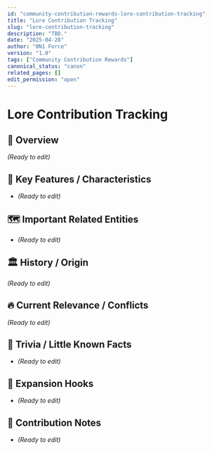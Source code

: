 ```yaml
---
id: "community-contribution-rewards-lore-contribution-tracking"
title: "Lore Contribution Tracking"
slug: "lore-contribution-tracking"
description: "TBD."
date: "2025-04-28"
author: "0N1 Force"
version: "1.0"
tags: ["Community Contribution Rewards"]
canonical_status: "canon"
related_pages: []
edit_permission: "open"
---
```


# Lore Contribution Tracking

## 📖 Overview
_(Ready to edit)_

## 🧩 Key Features / Characteristics
- _(Ready to edit)_

## 🗺️ Important Related Entities
- _(Ready to edit)_

## 🏛 History / Origin
_(Ready to edit)_

## 🔥 Current Relevance / Conflicts
_(Ready to edit)_

## 🎯 Trivia / Little Known Facts
- _(Ready to edit)_

## 🚀 Expansion Hooks
- _(Ready to edit)_

## 🚀 Contribution Notes
- _(Ready to edit)_
